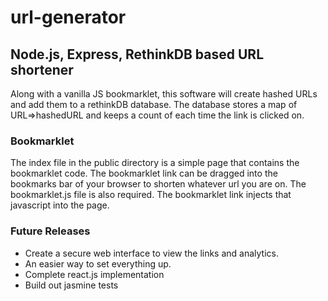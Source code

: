 # url-generator

## Node.js, Express, RethinkDB based URL shortener ##
Along with a vanilla JS bookmarklet, this software will create hashed URLs and add them to a rethinkDB database. The database stores a map of URL=>hashedURL and keeps a count of each time the link is clicked on.

### Bookmarklet ###
The index file in the public directory is a simple page that contains the bookmarklet code. The bookmarklet link can be dragged into the bookmarks bar of your browser to shorten whatever url you are on.
The bookmarklet.js file is also required. The bookmarklet link injects that javascript into the page.

### Future Releases ###
* Create a secure web interface to view the links and analytics.
* An easier way to set everything up.
* Complete react.js implementation
* Build out jasmine tests
